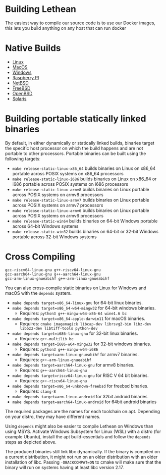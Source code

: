# Building Lethean

The easiest way to compile our source code is to use our Docker images, 
this lets you build anything on any host that can run docker

# Native Builds

- [Linux](linux.md)
- [MacOS](macos.md)
- [Windows](windows.md)
- [Raspberry PI](raspberry-pi.md)
- [NetBSD](netbsd.md)
- [FreeBSD](freebsd.md)
- [OpenBSD](openbsd.md)
- [Solaris](solaris.md)


# Building portable statically linked binaries

By default, in either dynamically or statically linked builds, binaries target the specific host processor on which the build happens and are not portable to other processors. Portable binaries can be built using the following targets:

* ```make release-static-linux-x86_64``` builds binaries on Linux on x86_64 portable across POSIX systems on x86_64 processors
* ```make release-static-linux-i686``` builds binaries on Linux on x86_64 or i686 portable across POSIX systems on i686 processors
* ```make release-static-linux-armv8``` builds binaries on Linux portable across POSIX systems on armv8 processors
* ```make release-static-linux-armv7``` builds binaries on Linux portable across POSIX systems on armv7 processors
* ```make release-static-linux-armv6``` builds binaries on Linux portable across POSIX systems on armv6 processors
* ```make release-static-win64``` builds binaries on 64-bit Windows portable across 64-bit Windows systems
* ```make release-static-win32``` builds binaries on 64-bit or 32-bit Windows portable across 32-bit Windows systems

# Cross Compiling

```commandline
gcc-riscv64-linux-gnu g++-riscv64-linux-gnu 
gcc-aarch64-linux-gnu g++-aarch64-linux-gnu
gcc-arm-linux-gnueabihf g++-arm-linux-gnueabihf
```
You can also cross-compile static binaries on Linux for Windows and macOS with the `depends` system.

* ```make depends target=x86_64-linux-gnu``` for 64-bit linux binaries.
* ```make depends target=x86_64-w64-mingw32``` for 64-bit windows binaries.
    * Requires: `python3 g++-mingw-w64-x86-64 wine1.6 bc`
* ```make depends target=x86_64-apple-darwin11``` for macOS binaries.
    * Requires: `cmake imagemagick libcap-dev librsvg2-bin libz-dev libbz2-dev libtiff-tools python-dev`
* ```make depends target=i686-linux-gnu``` for 32-bit linux binaries.
    * Requires: `g++-multilib bc`
* ```make depends target=i686-w64-mingw32``` for 32-bit windows binaries.
    * Requires: `python3 g++-mingw-w64-i686`
* ```make depends target=arm-linux-gnueabihf``` for armv7 binaries.
    * Requires: `g++-arm-linux-gnueabihf`
* ```make depends target=aarch64-linux-gnu``` for armv8 binaries.
    * Requires: `g++-aarch64-linux-gnu`
* ```make depends target=riscv64-linux-gnu``` for RISC V 64 bit binaries.
    * Requires: `g++-riscv64-linux-gnu`
* ```make depends target=x86_64-unknown-freebsd``` for freebsd binaries.
    * Requires: `clang-8`
* ```make depends target=arm-linux-android``` for 32bit android binaries
* ```make depends target=aarch64-linux-android``` for 64bit android binaries


The required packages are the names for each toolchain on apt. Depending on your distro, they may have different names.

Using `depends` might also be easier to compile Lethean on Windows than using MSYS. Activate Windows Subsystem for Linux (WSL) with a distro (for example Ubuntu), install the apt build-essentials and follow the `depends` steps as depicted above.

The produced binaries still link libc dynamically. If the binary is compiled on a current distribution, it might not run on an older distribution with an older installation of libc. Passing `-DBACKCOMPAT=ON` to cmake will make sure that the binary will run on systems having at least libc version 2.17.
